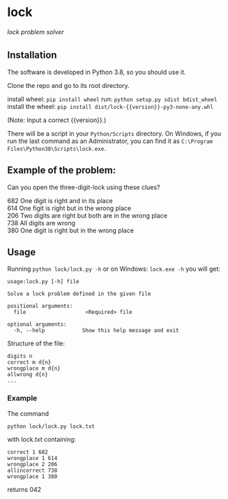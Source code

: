 # lock
###### lock problem solver

## Installation
The software is developed in Python 3.8, so you should use it.

Clone the repo and go to its root directory.

install wheel: `pip install wheel`
run: `python setup.py sdist bdist_wheel`
install the wheel: `pip install dist/lock-{{version}}-py3-none-any.whl`

(Note: Input a correct {{version}}.)

There will be a script in your 
`Python/Scripts` directory. On Windows, if you run the last command as an Administrator, you can find it as `C:\Program Files\Python38\Scripts\lock.exe`.

## Example of the problem:
Can you open the three-digit-lock using these clues?

682 One digit is right and in its place<br>
614 One figit is right but in the wrong place<br>
206 Two digits are right but both are in the wrong place<br>
738 All digits are wrong<br>
380 One digit is right but in the wrong place<br>


## Usage
Running
`python lock/lock.py -h`
or on Windows:
`lock.exe -h`
you will get:

```
usage:lock.py [-h] file

Solve a lock problem defined in the given file

positional arguments:
  file                   <Required> file

optional arguments:
  -h, --help            Show this help message and exit

```
Structure of the file:

```
digits n
correct m d{n}
wrongplace m d{n}
allwrong d{n}
...
```

### Example

The command

`python lock/lock.py lock.txt`

with lock.txt containing:
```digits 3
correct 1 682
wrongplace 1 614
wrongplace 2 206
allincorrect 738
wrongplace 1 380
```
returns
042
